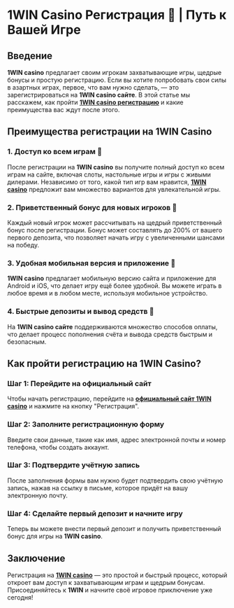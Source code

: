 # 1WIN Casino Регистрация 🔑 | Путь к Вашей Игре

## Введение

**1WIN casino** предлагает своим игрокам захватывающие игры, щедрые бонусы и простую регистрацию. Если вы хотите попробовать свои силы в азартных играх, первое, что вам нужно сделать, — это зарегистрироваться на **1WIN casino сайте**. В этой статье мы расскажем, как пройти **[1WIN casino регистрацию](https://brandplay.link/smXVpBbG)** и какие преимущества вас ждут после этого.

## Преимущества регистрации на 1WIN Casino

### 1. Доступ ко всем играм 🎰

После регистрации на **1WIN casino** вы получите полный доступ ко всем играм на сайте, включая слоты, настольные игры и игры с живыми дилерами. Независимо от того, какой тип игр вам нравится, **[1WIN casino](https://brandplay.link/smXVpBbG)** предложит вам множество вариантов для увлекательной игры.

### 2. Приветственный бонус для новых игроков 🎁

Каждый новый игрок может рассчитывать на щедрый приветственный бонус после регистрации. Бонус может составлять до 200% от вашего первого депозита, что позволяет начать игру с увеличенными шансами на победу.

### 3. Удобная мобильная версия и приложение 📱

**1WIN casino** предлагает мобильную версию сайта и приложение для Android и iOS, что делает игру ещё более удобной. Вы можете играть в любое время и в любом месте, используя мобильное устройство.

### 4. Быстрые депозиты и вывод средств 💸

На **1WIN casino сайте** поддерживаются множество способов оплаты, что делает процесс пополнения счёта и вывода средств быстрым и безопасным.

## Как пройти регистрацию на 1WIN Casino?

### Шаг 1: Перейдите на официальный сайт

Чтобы начать регистрацию, перейдите на **[официальный сайт 1WIN casino](https://brandplay.link/smXVpBbG)** и нажмите на кнопку "Регистрация".

### Шаг 2: Заполните регистрационную форму

Введите свои данные, такие как имя, адрес электронной почты и номер телефона, чтобы создать аккаунт.

### Шаг 3: Подтвердите учётную запись

После заполнения формы вам нужно будет подтвердить свою учётную запись, нажав на ссылку в письме, которое придёт на вашу электронную почту.

### Шаг 4: Сделайте первый депозит и начните игру

Теперь вы можете внести первый депозит и получить приветственный бонус для игры на **1WIN casino**.

## Заключение

Регистрация на **[1WIN casino](https://brandplay.link/smXVpBbG)** — это простой и быстрый процесс, который откроет вам доступ к захватывающим играм и щедрым бонусам. Присоединяйтесь к **1WIN** и начните своё игровое приключение уже сегодня!
